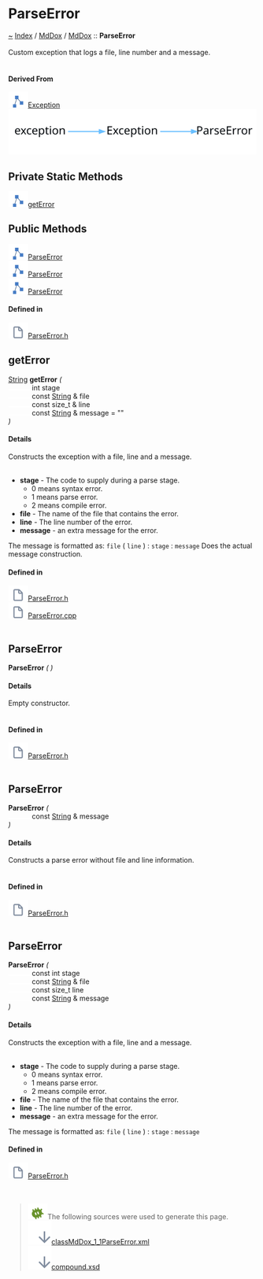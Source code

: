 <a id="parseerror"></a>
<h1>ParseError</h1>
<a id="classMdDox_1_1ParseError"></a>
<a href="https://github.com/CharlesCarley/MdDox">~</a>
<a href="indexpage.md#index">Index</a>
<span class="inline-text">/</span>
<a href="index.md#mddox">MdDox</a>
<span class="inline-text">/</span>
<a href="namespaceMdDox.md#">MdDox</a>
<span class="inline-text">::</span>
<span class="bold-text"><b>ParseError</b></span>
<br/>
<br/>
<span class="inline-text">Custom exception that logs a file, line number and a message. </span>
<br/>
<br/>
<a id="derived-from"></a>
<h4>Derived From</h4>
<span class="icon-list-item"><a href="classMdDox_1_1Exception.md#exception" class="icon-list-item"><img src="../images/class.svg" class="icon-list-item"/><span class="icon-list-item">Exception</span>
</a>
</span>
<br/>
<img src="../images/dot/internal-diagram-121.dot.svg"/><br/>
<a id="private-static-methods"></a>
<h2>Private Static Methods</h2>
<span class="icon-list-item"><a href="#geterror" class="icon-list-item"><img src="../images/class.svg" class="icon-list-item"/><span class="icon-list-item">getError</span>
</a>
</span>
<br/>
<a id="public-methods"></a>
<h2>Public Methods</h2>
<span class="icon-list-item"><a href="#parseerror" class="icon-list-item"><img src="../images/class.svg" class="icon-list-item"/><span class="icon-list-item">ParseError</span>
</a>
</span>
<br/>
<span class="icon-list-item"><a href="#parseerror" class="icon-list-item"><img src="../images/class.svg" class="icon-list-item"/><span class="icon-list-item">ParseError</span>
</a>
</span>
<br/>
<span class="icon-list-item"><a href="#parseerror" class="icon-list-item"><img src="../images/class.svg" class="icon-list-item"/><span class="icon-list-item">ParseError</span>
</a>
</span>
<br/>
<a id="defined-in"></a>
<h4>Defined in</h4>
<span class="icon-list-item"><a href="https://github.com/CharlesCarley/MdDox/blob/master//Source/Utils/ParserBase/ParseError.h#L31" class="icon-list-item"><img src="../images/file.svg" class="icon-list-item"/><span class="icon-list-item">ParseError.h</span>
</a>
</span>
<br/>
<a id="geterror"></a>
<h2>getError</h2>
<a href="namespaceMdDox.md#string">String</a>
<span class="bold-text"><b>getError</b></span>
<span class="italic-text"><i>(</i></span>
<div class="paragraph">
<span class="paragraph"><img src="../images/horSpace24px.svg"/><span class="inline-text">int</span>
<span class="inline-text">stage</span>
</span>
</div>
<div class="paragraph">
<span class="paragraph"><img src="../images/horSpace24px.svg"/><span class="inline-text">const </span>
<a href="namespaceMdDox.md#string">String</a>
<span class="inline-text"> &amp;</span>
<span class="inline-text">file</span>
</span>
</div>
<div class="paragraph">
<span class="paragraph"><img src="../images/horSpace24px.svg"/><span class="inline-text">const size_t &amp;</span>
<span class="inline-text">line</span>
</span>
</div>
<div class="paragraph">
<span class="paragraph"><img src="../images/horSpace24px.svg"/><span class="inline-text">const </span>
<a href="namespaceMdDox.md#string">String</a>
<span class="inline-text"> &amp;</span>
<span class="inline-text">message</span>
<span class="inline-text"> = </span>
<span class="inline-text">&quot;&quot;</span>
</span>
</div>
<span class="italic-text"><i>)</i></span>
<a id="details"></a>
<h4>Details</h4>
<span class="inline-text">Constructs the exception with a file, line and a message. </span>
<br/>
<br/>
<ul>
<li><span class="bold-text"><b>stage</b></span>
<span class="inline-text"> - </span>
<span class="inline-text">The code to supply during a parse stage.</span>
<ul>
<li><span class="inline-text">0 means syntax error.</span>
</li>
<li><span class="inline-text">1 means parse error.</span>
</li>
<li><span class="inline-text">2 means compile error. </span>
</li>
</ul>
</li>
<li><span class="bold-text"><b>file</b></span>
<span class="inline-text"> - </span>
<span class="inline-text">The name of the file that contains the error. </span>
</li>
<li><span class="bold-text"><b>line</b></span>
<span class="inline-text"> - </span>
<span class="inline-text">The line number of the error. </span>
</li>
<li><span class="bold-text"><b>message</b></span>
<span class="inline-text"> - </span>
<span class="inline-text">an extra message for the error.</span>
</li>
</ul>
<span class="inline-text">
The message is formatted as: </span>
<code class="typewriter">file</code>
<span class="inline-text"> (</span>
<code class="typewriter">line</code>
<span class="inline-text">) : </span>
<code class="typewriter">stage</code>
<span class="inline-text"> : </span>
<code class="typewriter">message</code>
<span class="inline-text">Does the actual message construction. </span>
<br/>
<a id="defined-in"></a>
<h4>Defined in</h4>
<span class="icon-list-item"><a href="https://github.com/CharlesCarley/MdDox/blob/master//Source/Utils/ParserBase/ParseError.h#L38" class="icon-list-item"><img src="../images/file.svg" class="icon-list-item"/><span class="icon-list-item">ParseError.h</span>
</a>
</span>
<br/>
<span class="icon-list-item"><a href="https://github.com/CharlesCarley/MdDox/blob/master//Source/Utils/ParserBase/ParseError.cpp#L26" class="icon-list-item"><img src="../images/file.svg" class="icon-list-item"/><span class="icon-list-item">ParseError.cpp</span>
</a>
</span>
<br/>
<br/>
<a id="parseerror"></a>
<h2>ParseError</h2>
<span class="bold-text"><b>ParseError</b></span>
<span class="italic-text"><i>(</i></span>
<span class="italic-text"><i>)</i></span>
<a id="details"></a>
<h4>Details</h4>
<span class="inline-text">Empty constructor. </span>
<br/>
<br/>
<a id="defined-in"></a>
<h4>Defined in</h4>
<span class="icon-list-item"><a href="https://github.com/CharlesCarley/MdDox/blob/master//Source/Utils/ParserBase/ParseError.h#L47" class="icon-list-item"><img src="../images/file.svg" class="icon-list-item"/><span class="icon-list-item">ParseError.h</span>
</a>
</span>
<br/>
<br/>
<a id="parseerror"></a>
<h2>ParseError</h2>
<span class="bold-text"><b>ParseError</b></span>
<span class="italic-text"><i>(</i></span>
<div class="paragraph">
<span class="paragraph"><img src="../images/horSpace24px.svg"/><span class="inline-text">const </span>
<a href="namespaceMdDox.md#string">String</a>
<span class="inline-text"> &amp;</span>
<span class="inline-text">message</span>
</span>
</div>
<span class="italic-text"><i>)</i></span>
<a id="details"></a>
<h4>Details</h4>
<span class="inline-text">Constructs a parse error without file and line information. </span>
<br/>
<br/>
<a id="defined-in"></a>
<h4>Defined in</h4>
<span class="icon-list-item"><a href="https://github.com/CharlesCarley/MdDox/blob/master//Source/Utils/ParserBase/ParseError.h#L55" class="icon-list-item"><img src="../images/file.svg" class="icon-list-item"/><span class="icon-list-item">ParseError.h</span>
</a>
</span>
<br/>
<br/>
<a id="parseerror"></a>
<h2>ParseError</h2>
<span class="bold-text"><b>ParseError</b></span>
<span class="italic-text"><i>(</i></span>
<div class="paragraph">
<span class="paragraph"><img src="../images/horSpace24px.svg"/><span class="inline-text">const int</span>
<span class="inline-text">stage</span>
</span>
</div>
<div class="paragraph">
<span class="paragraph"><img src="../images/horSpace24px.svg"/><span class="inline-text">const </span>
<a href="namespaceMdDox.md#string">String</a>
<span class="inline-text"> &amp;</span>
<span class="inline-text">file</span>
</span>
</div>
<div class="paragraph">
<span class="paragraph"><img src="../images/horSpace24px.svg"/><span class="inline-text">const size_t</span>
<span class="inline-text">line</span>
</span>
</div>
<div class="paragraph">
<span class="paragraph"><img src="../images/horSpace24px.svg"/><span class="inline-text">const </span>
<a href="namespaceMdDox.md#string">String</a>
<span class="inline-text"> &amp;</span>
<span class="inline-text">message</span>
</span>
</div>
<span class="italic-text"><i>)</i></span>
<a id="details"></a>
<h4>Details</h4>
<span class="inline-text">Constructs the exception with a file, line and a message. </span>
<br/>
<br/>
<ul>
<li><span class="bold-text"><b>stage</b></span>
<span class="inline-text"> - </span>
<span class="inline-text">The code to supply during a parse stage.</span>
<ul>
<li><span class="inline-text">0 means syntax error.</span>
</li>
<li><span class="inline-text">1 means parse error.</span>
</li>
<li><span class="inline-text">2 means compile error. </span>
</li>
</ul>
</li>
<li><span class="bold-text"><b>file</b></span>
<span class="inline-text"> - </span>
<span class="inline-text">The name of the file that contains the error. </span>
</li>
<li><span class="bold-text"><b>line</b></span>
<span class="inline-text"> - </span>
<span class="inline-text">The line number of the error. </span>
</li>
<li><span class="bold-text"><b>message</b></span>
<span class="inline-text"> - </span>
<span class="inline-text">an extra message for the error.</span>
</li>
</ul>
<span class="inline-text">
The message is formatted as: </span>
<code class="typewriter">file</code>
<span class="inline-text"> (</span>
<code class="typewriter">line</code>
<span class="inline-text">) : </span>
<code class="typewriter">stage</code>
<span class="inline-text"> : </span>
<code class="typewriter">message</code>
<br/>
<a id="defined-in"></a>
<h4>Defined in</h4>
<span class="icon-list-item"><a href="https://github.com/CharlesCarley/MdDox/blob/master//Source/Utils/ParserBase/ParseError.h#L73" class="icon-list-item"><img src="../images/file.svg" class="icon-list-item"/><span class="icon-list-item">ParseError.h</span>
</a>
</span>
<br/>
<br/>
<br/>
<blockquote>
<img src="../images/debug.svg"/><span class="inline-text">The following sources were used to generate this page.</span>
<br/>
<span class="icon-list-item"><a href="../xml/classMdDox_1_1ParseError.xml#L1" class="icon-list-item"><img src="../images/lookInside.svg" class="icon-list-item"/><span class="icon-list-item">classMdDox_1_1ParseError.xml</span>
</a>
</span>
<br/>
<span class="icon-list-item"><a href="../xml/compound.xsd#L1" class="icon-list-item"><img src="../images/lookInside.svg" class="icon-list-item"/><span class="icon-list-item">compound.xsd</span>
</a>
</span>
</blockquote>
</div>
</div>
</body>
</html>
